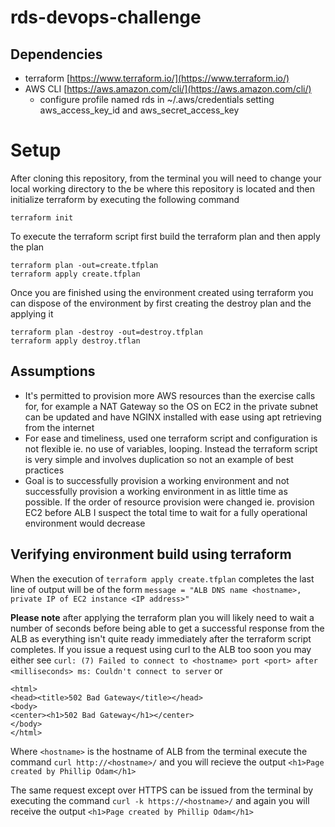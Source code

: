 # rds-devops-challenge

## Dependencies
 - terraform [https://www.terraform.io/](https://www.terraform.io/)
 - AWS CLI [https://aws.amazon.com/cli/](https://aws.amazon.com/cli/)
   - configure profile named rds in ~/.aws/credentials setting aws_access_key_id and aws_secret_access_key

# Setup

After cloning this repository, from the terminal you will need to change your local working directory to the be where this repository is located and then initialize terraform by executing the following command

```
terraform init
```

To execute the terraform script first build the terraform plan and then apply the plan

```
terraform plan -out=create.tfplan
terraform apply create.tfplan
```

Once you are finished using the environment created using terraform you can dispose of the environment by first creating the destroy plan and the applying it

```
terraform plan -destroy -out=destroy.tfplan
terraform apply destroy.tflan
```

## Assumptions
 - It's permitted to provision more AWS resources than the exercise calls for, for example a NAT Gateway so the OS on EC2 in the private subnet can be updated and have NGINX installed with ease using apt retrieving from the internet
 - For ease and timeliness, used one terraform script and configuration is not flexible ie. no use of variables, looping. Instead the terraform script is very simple and involves duplication so not an example of best practices
 - Goal is to successfully provision a working environment and not successfully provision a working environment in as little time as possible. If the order of resource provision were changed ie. provision EC2 before ALB I suspect the total time to wait for a fully operational environment would decrease

## Verifying environment build using terraform

When the execution of ```terraform apply create.tfplan``` completes the last line of output will be of the form ```message = "ALB DNS name <hostname>, private IP of EC2 instance <IP address>"```

**Please note** after applying the terraform plan you will likely need to wait a number of seconds before being able to get a successful response from the ALB as everything isn't quite ready immediately after the terraform script completes.
If you issue a request using curl to the ALB too soon you may either see ```curl: (7) Failed to connect to <hostname> port <port> after <milliseconds> ms: Couldn't connect to server``` or

```
<html>
<head><title>502 Bad Gateway</title></head>
<body>
<center><h1>502 Bad Gateway</h1></center>
</body>
</html>
```

Where ```<hostname>``` is the hostname of ALB from the terminal execute the command ```curl http://<hostname>/``` and you will recieve the output ```<h1>Page created by Phillip Odam</h1>```

The same request except over HTTPS can be issued from the terminal by executing the command ```curl -k https://<hostname>/``` and again you will receive the output ```<h1>Page created by Phillip Odam</h1>```

